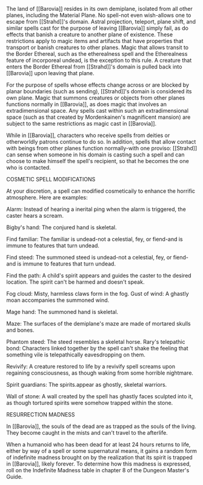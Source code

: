 The land of [[Barovia]] resides in its own demiplane, isolated from all other planes, including the Material Plane. No spell-not even wish-allows one to escape from [[Strahd]]'s domain. Astral projection, teleport, plane shift, and similar spells cast for the purpose of leaving [[Barovia]] simply fail, as do effects that banish a creature to another plane of existence. These restrictions apply to magic items and artifacts that have properties that transport or banish creatures to other planes. Magic that allows transit to the Border Ethereal, such as the etherealness spell and the Etherealness feature of incorporeal undead, is the exception to this rule. A creature that enters the Border Ethereal from [[Strahd]]'s domain is pulled back into [[Barovia]] upon leaving that plane.

For the purpose of spells whose effects change across or are blocked by planar boundaries (such as sending), [[Strahd]]'s domain is considered its own plane. Magic that summons creatures or objects from other planes functions normally in [[Barovia]], as does magic that involves an extradimensional space. Any spells cast within such an extradimensional space (such as that created by Mordenkainen's magnificent mansion) are subject to the same restrictions as magic cast in [[Barovia]].

While in [[Barovia]], characters who receive spells from deities or otherworldly patrons continue to do so. In addition, spells that allow contact with beings from other planes function normally-with one proviso: [[Strahd]] can sense when someone in his domain is casting such a spell and can choose to make himself the spell's recipient, so that he becomes the one who is contacted.

COSMETIC SPELL MODIFICATIONS

At your discretion, a spell can modified cosmeticaily to enhance the horrific atmosphere. Here are examples:

Alarm: Instead of hearing a inerital ping when the alarm is triggered, the caster hears a scream.

Bigby's hand: The conjured hand is skeletal.

Find familiar: The familiar is undead-not a celestial, fey, or fiend-and is immune to features that turn undead.

Find steed: The summoned steed is undead-not a celestial, fey, or fiend-and is immune to features that turn undead.

Find the path: A child's spirit appears and guides the caster to the desired location. The spirit can't be harmed and doesn't speak.

Fog cloud: Misty, harmless claws form in the fog. Gust of wind: A ghastly moan accompanies the summoned wind.

Mage hand: The summoned hand is skeletal.  

Maze: The surfaces of the demiplane's maze are made of mortared skulls and bones.

Phantom steed: The steed resembles a skeletal horse. Rary's telepathic bond: Characters linked together by the spell can't shake the feeling that something vile is telepathically eavesdropping on them.

Revivify: A creature restored to life by a revivify spell screams upon regaining consciousness, as though waking from some horrible nightmare.

Spirit guardians: The spirits.appear as ghostly, skeletal warriors.

Wall of stone: A wall created by the spell has ghastly faces sculpted into it, as though tortured spirits were somehow trapped within the stone.

RESURRECTION MADNESS

In [[Barovia]], the souls of the dead are as trapped as the souls of the living. They become caught in the mists and can't travel to the afterlife.

When a humanoid who has been dead for at least 24 hours returns to life, either by way of a spell or some supernatural means, it gains a random form of indefinite madness brought on by the realization that its spirit is trapped in [[Barovia]], likely forever. To determine how this madness is expressed, roll on the Indefinite Madness table in chapter 8 of the Dungeon Master's Guide.